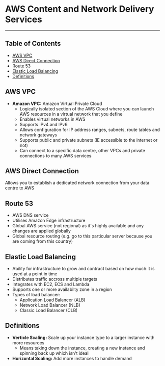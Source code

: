 # AWS Content and Network Delivery Services

- - - -

## Table of Contents

* [AWS VPC](https://github.com/Sam-Ballantyne/DevNotes/blob/main/AWS/AwsContentAndNetworkDeliveryServices.md#aws-vpc)
* [AWS Direct Connection](https://github.com/Sam-Ballantyne/DevNotes/blob/main/AWS/AwsContentAndNetworkDeliveryServices.md#aws-direct-connection)
* [Route 53](https://github.com/Sam-Ballantyne/DevNotes/blob/main/AWS/AwsContentAndNetworkDeliveryServices.md#route-53)
* [Elastic Load Balancing](https://github.com/Sam-Ballantyne/DevNotes/blob/main/AWS/AwsContentAndNetworkDeliveryServices.md#elastic-load-balancing)
* [Definitions](https://github.com/Sam-Ballantyne/DevNotes/blob/main/AWS/AwsContentAndNetworkDeliveryServices.md#definitions)

## AWS VPC

* __Amazon VPC:__ Amazon Virtual Private Cloud
  * Logically isolated section of the AWS Cloud where you can launch AWS resources in a virtual network that you define
  * Enables virtual networks in AWS
  * Supports IPv4 and IPv6
  * Allows configuration for IP address ranges, subnets, route tables and network gateways
  * Supports public and private subnets (IE accessible to the internet or not)
  * Can connect to a specific data centre, other VPCs and private connections to many AWS services

## AWS Direct Connection

Allows you to establish a dedicated network connection from your data centre to AWS

## Route 53

* AWS DNS service
* Utilises Amazon Edge infrastructure
* Global AWS service (not regional) as it's highly available and any changes are applied globally
* Global resource routing (e.g. go to this particular server because you are coming from this country)

## Elastic Load Balancing

* Ability for infrastructure to grow and contract based on how much it is used at a point in time
* Distributes traffic accross multiple targets
* Integrates with EC2, ECS and Lambda
* Supports one or more availabilty zone in a region
* Types of load balancer:
  * Application Load Balancer (ALB)
  * Network Load Balancer (NLB)
  * Classic Load Balancer (CLB)

## Definitions

* __Verticle Scaling:__ Scale up your instance type to a larger instance with more resources
  * Means taking down the instance, creating a new instance and spinning back up which isn't ideal
* __Horizontal Scaling:__ Add more instances to handle demand
